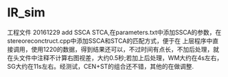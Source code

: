 # IR_sim
工程文件
20161229 add SSCA STCA,在parameters.txt中添加SSCA的参数，在stereoreconctruct.cpp中添加SSCA和STCA的匹配方式，便于在 上层程序中直接调用，使用1220的数据，得到结果还可以，不过时间有点长，不加后处理，就在头文件中注释不计算右图视差，大约0.5秒;若加上后处理，WM大约在4s左右，SG大约在11s左右。经测试，CEN+ST的组合还不错，其他的在做调整.


